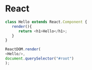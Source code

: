 
# React

```js
class Hello extends React.Component {
   render(){
      return <h1>Hello</h1>;
   }
}

ReactDOM.render(
<Hello/>,
document.querySelector("#root")
);
```



        
